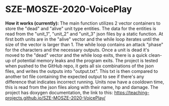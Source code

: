 # SZE-MOSZE-2020-VoicePlay
**How it works (currently):**
The main function utilizes 2 vector containers to store the "dead" and "alive" unit type entities. The data for the entities is read from the "unit_1", "unit_2" and "unit_3" json files by a static function. At first both units are in the "alive" vector and the while loop iterates until the size of the vector is larger than 1. The while loop contains an attack "phase" for the characters and the necessary outputs. Once a unit is dead it's moved to the "dead" vector and the while loop exits, there is a quick clean-up of potential memory leaks and the program exits.
The project is tested when pushed to the GitHub repo, it gets all six combinations of the json files, and writes the outputs into "output.txt". This txt is then compared to another txt file containing the expected output to see if there's any difference that indicates incorrect running.
Units now have a cooldown time, this is read from the json files along with their name, hp and damage. The project has doxygen documentation, the link to this:
https://teaching-projects.github.io/SZE-MOSZE-2020-VoicePlay/
